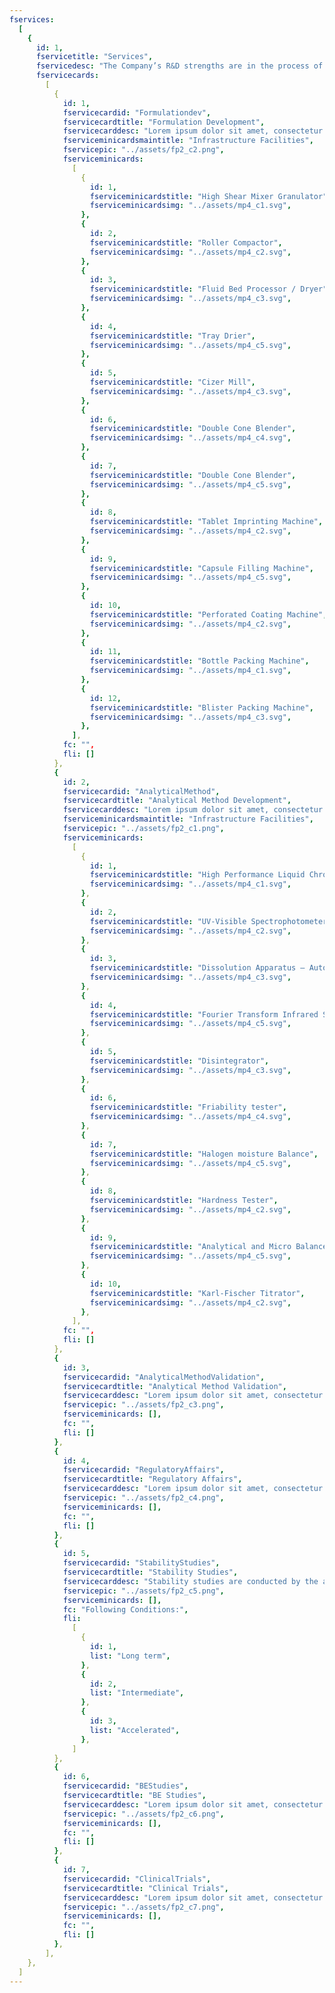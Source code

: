 ```yaml
---
fservices:
  [
    {
      id: 1,
      fservicetitle: "Services",
      fservicedesc: "The Company’s R&D strengths are in the process of developing new drug delivery systems, new dosage, and applying new technology for better processes.",
      fservicecards:
        [
          {
            id: 1,
            fservicecardid: "Formulationdev",
            fservicecardtitle: "Formulation Development",
            fservicecarddesc: "Lorem ipsum dolor sit amet, consectetur adipiscing elit. Nunc odio in et, lectus sit lorem id integer. Lorem ipsum dolor sit amet, consectetur adipiscing elit.  lorem id integer. Lorem ipsum dolor sit amet, consectetur adipiscing elit.",
            fserviceminicardsmaintitle: "Infrastructure Facilities",
            fservicepic: "../assets/fp2_c2.png",
            fserviceminicards:
              [
                {
                  id: 1,
                  fserviceminicardstitle: "High Shear Mixer Granulator",
                  fserviceminicardsimg: "../assets/mp4_c1.svg",
                },
                {
                  id: 2,
                  fserviceminicardstitle: "Roller Compactor",
                  fserviceminicardsimg: "../assets/mp4_c2.svg",
                },
                {
                  id: 3,
                  fserviceminicardstitle: "Fluid Bed Processor / Dryer",
                  fserviceminicardsimg: "../assets/mp4_c3.svg",
                },
                {
                  id: 4,
                  fserviceminicardstitle: "Tray Drier",
                  fserviceminicardsimg: "../assets/mp4_c5.svg",
                },
                {
                  id: 5,
                  fserviceminicardstitle: "Cizer Mill",
                  fserviceminicardsimg: "../assets/mp4_c3.svg",
                },
                {
                  id: 6,
                  fserviceminicardstitle: "Double Cone Blender",
                  fserviceminicardsimg: "../assets/mp4_c4.svg",
                },
                {
                  id: 7,
                  fserviceminicardstitle: "Double Cone Blender",
                  fserviceminicardsimg: "../assets/mp4_c5.svg",
                },
                {
                  id: 8,
                  fserviceminicardstitle: "Tablet Imprinting Machine",
                  fserviceminicardsimg: "../assets/mp4_c2.svg",
                },
                {
                  id: 9,
                  fserviceminicardstitle: "Capsule Filling Machine",
                  fserviceminicardsimg: "../assets/mp4_c5.svg",
                },
                {
                  id: 10,
                  fserviceminicardstitle: "Perforated Coating Machine",
                  fserviceminicardsimg: "../assets/mp4_c2.svg",
                },
                {
                  id: 11,
                  fserviceminicardstitle: "Bottle Packing Machine",
                  fserviceminicardsimg: "../assets/mp4_c1.svg",
                },
                {
                  id: 12,
                  fserviceminicardstitle: "Blister Packing Machine",
                  fserviceminicardsimg: "../assets/mp4_c3.svg",
                },
              ],
            fc: "",
            fli: []
          },
          {
            id: 2,
            fservicecardid: "AnalyticalMethod",
            fservicecardtitle: "Analytical Method Development",
            fservicecarddesc: "Lorem ipsum dolor sit amet, consectetur adipiscing elit. Nunc odio in et, lectus sit lorem id integer. Lorem ipsum dolor sit amet, consectetur adipiscing elit.  lorem id integer. Lorem ipsum dolor sit amet, consectetur adipiscing elit.",
            fserviceminicardsmaintitle: "Infrastructure Facilities",
            fservicepic: "../assets/fp2_c1.png",
            fserviceminicards:
              [
                {
                  id: 1,
                  fserviceminicardstitle: "High Performance Liquid Chromatography",
                  fserviceminicardsimg: "../assets/mp4_c1.svg",
                },
                {
                  id: 2,
                  fserviceminicardstitle: "UV-Visible Spectrophotometer",
                  fserviceminicardsimg: "../assets/mp4_c2.svg",
                },
                {
                  id: 3,
                  fserviceminicardstitle: "Dissolution Apparatus – Auto sampler Enabled",
                  fserviceminicardsimg: "../assets/mp4_c3.svg",
                },
                {
                  id: 4,
                  fserviceminicardstitle: "Fourier Transform Infrared Spectrophotometer",
                  fserviceminicardsimg: "../assets/mp4_c5.svg",
                },
                {
                  id: 5,
                  fserviceminicardstitle: "Disintegrator",
                  fserviceminicardsimg: "../assets/mp4_c3.svg",
                },
                {
                  id: 6,
                  fserviceminicardstitle: "Friability tester",
                  fserviceminicardsimg: "../assets/mp4_c4.svg",
                },
                {
                  id: 7,
                  fserviceminicardstitle: "Halogen moisture Balance",
                  fserviceminicardsimg: "../assets/mp4_c5.svg",
                },
                {
                  id: 8,
                  fserviceminicardstitle: "Hardness Tester",
                  fserviceminicardsimg: "../assets/mp4_c2.svg",
                },
                {
                  id: 9,
                  fserviceminicardstitle: "Analytical and Micro Balances",
                  fserviceminicardsimg: "../assets/mp4_c5.svg",
                },
                {
                  id: 10,
                  fserviceminicardstitle: "Karl-Fischer Titrator",
                  fserviceminicardsimg: "../assets/mp4_c2.svg",
                },
              ],
            fc: "",
            fli: []
          },
          {
            id: 3,
            fservicecardid: "AnalyticalMethodValidation",
            fservicecardtitle: "Analytical Method Validation",
            fservicecarddesc: "Lorem ipsum dolor sit amet, consectetur adipiscing elit. Nunc odio in et, lectus sit lorem id integer. Lorem ipsum dolor sit amet, consectetur adipiscing elit.  lorem id integer. Lorem ipsum dolor sit amet, consectetur adipiscing elit.",
            fservicepic: "../assets/fp2_c3.png",
            fserviceminicards: [],
            fc: "",
            fli: []
          },
          {
            id: 4,
            fservicecardid: "RegulatoryAffairs",
            fservicecardtitle: "Regulatory Affairs",
            fservicecarddesc: "Lorem ipsum dolor sit amet, consectetur adipiscing elit. Nunc odio in et, lectus sit lorem id integer. Lorem ipsum dolor sit amet, consectetur adipiscing elit.  lorem id integer. Lorem ipsum dolor sit amet, consectetur adipiscing elit.",
            fservicepic: "../assets/fp2_c4.png",
            fserviceminicards: [],
            fc: "",
            fli: []
          },
          {
            id: 5,
            fservicecardid: "StabilityStudies",
            fservicecardtitle: "Stability Studies",
            fservicecarddesc: "Stability studies are conducted by the analytical research and development team for their new developed products encompassing the ",
            fservicepic: "../assets/fp2_c5.png",
            fserviceminicards: [],
            fc: "Following Conditions:",
            fli: 
              [
                {
                  id: 1,
                  list: "Long term",
                },
                {
                  id: 2,
                  list: "Intermediate",
                },
                {
                  id: 3,
                  list: "Accelerated",
                },
              ]
          },
          {
            id: 6,
            fservicecardid: "BEStudies",
            fservicecardtitle: "BE Studies",
            fservicecarddesc: "Lorem ipsum dolor sit amet, consectetur adipiscing elit. Nunc odio in et, lectus sit lorem id integer. Lorem ipsum dolor sit amet, consectetur adipiscing elit.  lorem id integer. Lorem ipsum dolor sit amet, consectetur adipiscing elit.",
            fservicepic: "../assets/fp2_c6.png",
            fserviceminicards: [],
            fc: "",
            fli: []
          },
          {
            id: 7,
            fservicecardid: "ClinicalTrials",
            fservicecardtitle: "Clinical Trials",
            fservicecarddesc: "Lorem ipsum dolor sit amet, consectetur adipiscing elit. Nunc odio in et, lectus sit lorem id integer. Lorem ipsum dolor sit amet, consectetur adipiscing elit.  lorem id integer. Lorem ipsum dolor sit amet, consectetur adipiscing elit.",
            fservicepic: "../assets/fp2_c7.png",
            fserviceminicards: [],
            fc: "",
            fli: []
          },
        ],
    },
  ]
---
```

